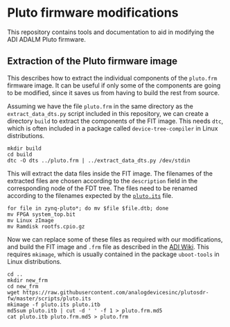 # Pluto firmware modifications

This repository contains tools and documentation to aid in modifying the ADI
ADALM Pluto firmware.

## Extraction of the Pluto firmware image

This describes how to extract the individual components of the `pluto.frm`
firmware image. It can be useful if only some of the components are going to be
modified, since it saves us from having to build the rest from source.

Assuming we have the file `pluto.frm` in the same directory as the
`extract_data_dts.py` script included in this repository, we can create a
directory `build` to extract the components of the FIT image. This needs `dtc`,
which is often included in a package called `device-tree-compiler` in Linux
distributions.

```
mkdir build
cd build
dtc -O dts ../pluto.frm | ../extract_data_dts.py /dev/stdin
```

This will extract the data files inside the FIT image. The filenames of the
extracted files are chosen according to the `description` field in the
corresponding node of the FDT tree. The files need to be renamed according to the
filenames expected by the
[`pluto.its`](https://github.com/analogdevicesinc/plutosdr-fw/blob/master/scripts/pluto.its)
file.

```
for file in zynq-pluto*; do mv $file $file.dtb; done
mv FPGA system_top.bit
mv Linux zImage
mv Ramdisk rootfs.cpio.gz
```

Now we can replace some of these files as required with our modifications, and
build the FIT image and `.frm` file as described in the
[ADI
Wiki](https://wiki.analog.com/university/tools/pluto/building_the_image#build_multi_component_fit_image_flattened_image_tree).
This requires `mkimage`, which is usually contained in the package `uboot-tools`
in Linux distributions.

```
cd ..
mkdir new_frm
cd new_frm
wget https://raw.githubusercontent.com/analogdevicesinc/plutosdr-fw/master/scripts/pluto.its
mkimage -f pluto.its pluto.itb
md5sum pluto.itb | cut -d ' ' -f 1 > pluto.frm.md5
cat pluto.itb pluto.frm.md5 > pluto.frm
```
